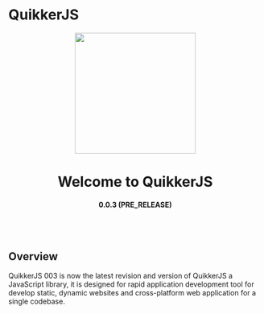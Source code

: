 # QuikkerJS

<div align="center"><img src="https://www.quikkerjs.tk/main/asset/icon/fq.png" width="240" height="240"></div>
<h1 align="center">Welcome to QuikkerJS</h1>
<h4 align="center">0.0.3 (PRE_RELEASE)</h4>
<br>
<br>

## Overview

QuikkerJS 003 is now the latest revision and version of QuikkerJS a JavaScript library, it is designed for rapid application development tool for develop static, dynamic websites and cross-platform web application for a single codebase.
